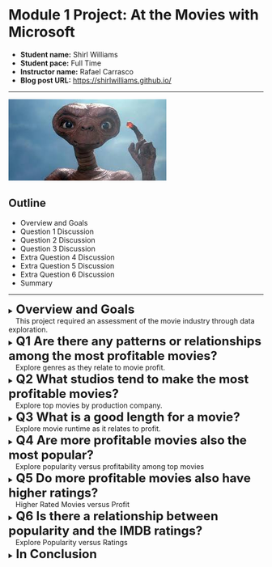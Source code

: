 
# Module 1 Project: At the Movies with Microsoft

* **Student name:** Shirl Williams
* **Student pace:** Full Time
* **Instructor name:** Rafael Carrasco
* **Blog post URL:** https://shirlwilliams.github.io/

***

![ET](images/ET.jpeg)

## Outline

* Overview and Goals
* Question 1 Discussion
* Question 2 Discussion
* Question 3 Discussion
* Extra Question 4 Discussion
* Extra Question 5 Discussion
* Extra Question 6 Discussion
* Summary
***

<details><summary><span style="font-size:18pt; font-weight:bold">Overview and Goals</span><br>
&emsp;This project required an assessment of the movie industry through data exploration.<br></summary>
    
## Goals
The overall goal of this project is to find useful insights while practicing exploratory data analysis. Our premise is to investigate the available data to assist Microsoft as they begin a movie industry. Our analysis should include assessments on what movies were a box office success.
    
Datasets provided for exploration:

* imdb_title_crew.csv
* tmdb_movies.csv
* imdb_title_akas.csv
* imdb_title_ratings.csv
* imdb_name_basics.csv
* imdb_title_basics.csv
* tn_movie_budgets.csc
* bom_movie_gross.tsv


</details>
<details><summary><span style="font-size:18pt; font-weight:bold">Q1 Are there any patterns or relationships among the most profitable movies?</span><br>&emsp;Explore genres as they relate to movie profit.</summary>
    
## Exploration (EDA)
(Discliamer: This exploration was taken from a class session hosted by our instructor.)
A database was created to include all the files presented in our project. A tabular preview of information available was created and evaluated. A determination was made to compare genres to profit and a dataframe was created for this comparison by taking the world-wide gross and subtacting the production budget. For our investigation we chose to view the top 100 most profitable movies. Upon sorting it was determined the top 5 most profitable movies were *Avatar*, *Titanic*, *Avengers: Infinity War*, *Star Wars Ep. VII: The Force Awakens*, and *Jurassic World*. A list was created of genres from the dataframe and a count was taken of each genre from the list of top profitable movies. A barh graphic was created from this list of most profitable movies (shown below). Notice that Adventrue seems to be the most profitable and the top 5 movies listed above all contain the Adventure genre. The tables created for movie comparison by profit were saved for use in other investigations. 
![image.png](attachment:image.png)

## Insights/Findings/Recommendations

**Findings**
After examining the top 100 movies for gross/budget difference, I found that the most represented genres were Adventure, Action and Sci-Fi. Of the top 100 movies, 43 movies did not have genre data available and were subsequently deleted. The lowest represented genres were Music and Biography.

**Recommendations**
Movies of the genres Adventure, Action, or Sci-Fi have the most likelihood of drawing a profit. Most Musical and Biography films should be avoided.

**Next Steps**
The data provided contained many gaps. A thorough cleaning of the data is recommended to include attempts to fill in missing data.
</details>
<details><summary><span style="font-size:18pt; font-weight:bold">Q2 What studios tend to make the most profitable 
movies?</span><br>&emsp;Explore top movies by production company.</summary>

## Exploration (EDA)
Since Microsoft is beginning the movie making business, it might benefit them to see who the top production 
companies might be. The table with production company/studio information was joined to the profit table creating 
a new dataframe to investigate movie studios as they relate to profit. A dataframe with average profit by studio 
was created. A chart representing the top 10 studios was isolated (representative graph below).
![profitable studios](images/10_profitable_studios.png)

## Insights/Findings/Recommendations

**Findings**
The top 3 most profitable studios are Buena Vista, Universal and Fox. 

**Recommendations**
An investigation into what the top three studios are doing would likely be beneficial. It is worth noting that 
some studios might be listed more than once as WB(NL) and WB are likely both versions of Warner Brothers studios 
as well as LGF and LG/S seem to be versions of Lions Gates studios.

**Next Steps**
An investigation and thorough cleaning of studios names may produce different results. I suspect that combining studios (ex: LGF and LG/S) will change the list slightly. May also want to find the average profit/movie to account for sheer volumel
(By the way - if you use average profit instead of total profit you get a studio called Greater India that shows up third.) 
</details>
<details><summary><span style="font-size:18pt; font-weight:bold">Q3 What is a good length for a movie?</span><br>&emsp;Explore movie runtime as it relates to profit.</summary>
    
## Exploration (EDA)
Tables from the database were explored for possible characteristics of profitable movies. Runtime length was selected for exploration. Tables were chosen incidating movie runtime and the most profitable movies and a new table was created. After adjusting for duplicates and dropping movies where runtime was missing a table of the top 50 most profitable movies was created. Statistics were examinated and a violin plot was created to visually represent the findings (below).
![violin plot of top movie runtimes](images/runtime.png)

## Insights/Findings/Recommendations

**Findings**
After examining statistical data (5 number summary) of the top 50 most profitable movies and how runtime relates, most of the movies (middle IQR) had runtimes between 95 and 142 minutes. However, 4 of the top 10 had runtimes outside of this range. 

**Recommendations**
Set a target runtime length of movies to be between 95 and 142 minutes.

**Next Steps**
An investigation and thorough cleaning of profit data may produce different results.
</details>
<details><summary><span style="font-size:18pt; font-weight:bold">Q4 Are more profitable movies also the most popular?</span><br>&emsp;Explore popularity versus profitability among top movies</summary>
    
## Exploration (EDA)
One might think it reasonable that more popular movies would be most profitable, so this investigation set out to verify this generalization. A table with popularity ratings was joined to a table showing movie profitablility. I took the to 100 most profitabile movies and looked at the distribution of their popularity (top graph below). Secondly I took the top 100 most popular movies and created a distribution of their profitability (bottom graph below).
![scatter plot most popular](images/most_profitable_popular.png)
![scatter plot most popular](images/most_popular.png)

## Insights/Findings/Recommendations

**Findings**
Although there is a slight upward trend, it appears that profitability and popularity are not necissarily tied together. 

**Recommendations**
Care must be taken, as in all things, to maximize profit. The popularity of a movie is not the main determination of profit.

**Next Steps**
An investigation and thorough cleaning of movies by profit and/or popularity may produce different results.
</details>
<details><summary><span style="font-size:18pt; font-weight:bold">Q5 Do more profitable movies also have higher ratings?</span><br>&emsp;Higher Rated Movies versus Profit</summary>
    
## Exploration (EDA)
An investigation of the IMDB organization and their ratings as it relates to profits might produce an association that worth looking into. Joining tables from the movie database to compare IMDB ratings versus their popularity I created a table and then a graphs to visualize any relationship that might exist.
![ratings versus profits](images/ratings_vs_profit.png)
![most profitable versus ratings](images/most-profitable_ratings.png)

**Findings**
The highest ratings do not produce the highest profits. However, it appears there is a peak around the 6.2 median rating.

**Recommendations**
It may be worth a closer look at the more profitable movies rated between 6 and 8 by the IMDB to find any commonalities.

**Next Steps**
An investigation and thorough cleaning of data by movie of ratings and profitability may produce different results.
</details>
<details><summary><span style="font-size:18pt; font-weight:bold">Q6 Is there a relationship between popularity and the IMDB ratings?</span><br>&emsp;Explore Popularity versus Ratings</summary>
    
## Exploration (EDA)
Even though popularity and IMDB ratings are calculated differently,  a relationship was investigated by comparing the most popular movies with the top rated movies. A visual was created of the top 100 movies for comparison (below). 
![Top movie ratings by popularity](images/top_ratings_by_popularity.png)

## Insights/Findings/Recommendations
**Findings** A relationship between the movies rated by the members of IMDB and the most popular movies does not seem to exist. Consideration of movies should be based on some other metric.

**Recommendations** Additional investigations into other relationships may reveal more promising relationships

**Next Steps** A thorough cleaning of the data movies, ratings, and popularity a may produce different results.
</details>
<details><summary><span style="font-size:18pt; font-weight:bold">In Conclusion</span><br></summary>
    
#### For success in the movie industry Microsoft should
* seek to maximize profit by choosing to create more movies that are Adventure, Action and/or Sci-Fi and avoiding Musical, Horror, Biographies and Romance movies
* further investigate relationships between the top studios Dreamworks, Buena Vista, and Great India Films
* try to make movies between 95 and 140 minutes
* although a movie cannot do well without being widely seen, care should be taken to maximize profits while minimizing expenses as in any company - relationships with the highly rated movies and the popular movies do not seem to significantly affect profit
* possibly provide better data without numerous missing values
</details>
